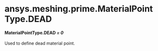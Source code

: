 # ansys.meshing.prime.MaterialPointType.DEAD

<a id="ansys.meshing.prime.MaterialPointType.DEAD"></a>

#### MaterialPointType.DEAD *= 0*

Used to define dead material point.

<!-- !! processed by numpydoc !! -->
